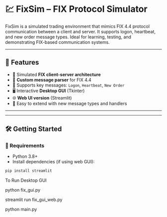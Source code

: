 # 💹 FixSim – FIX Protocol Simulator

FixSim is a simulated trading environment that mimics FIX 4.4 protocol communication between a client and server. It supports logon, heartbeat, and new order message types. Ideal for learning, testing, and demonstrating FIX-based communication systems.

---

## 🚀 Features

- 🔁 Simulated **FIX client-server architecture**
- 🧠 **Custom message parser** for FIX 4.4
- 💬 Supports key messages: `Logon`, `Heartbeat`, `New Order`
- 🖥️ Interactive **Desktop GUI** (Tkinter)
- 🌐 **Web UI version** (Streamlit)
- 🧪 Easy to extend with new message types and handlers

---


---

## 🛠️ Getting Started

### 🔧 Requirements
- Python 3.8+
- Install dependencies (if using web GUI):
```bash
pip install streamlit
```

To Run Desktop GUI

python fix_gui.py

streamlit run fix_gui_web.py

python main.py
